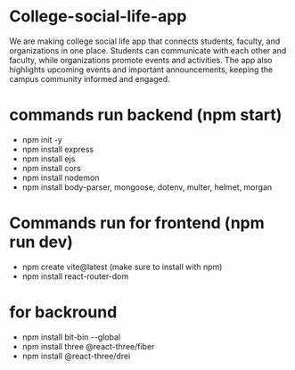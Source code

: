# College-social-life-app
We are making college social life app that connects students, faculty, and organizations in one place. Students can communicate with each other and faculty, while organizations promote events and activities. The app also highlights upcoming events and important announcements, keeping the campus community informed and engaged.

# commands run backend (npm start)
- npm init -y
- npm install express
- npm install ejs
- npm install cors
- npm install nodemon
- npm install body-parser, mongoose, dotenv, multer, helmet, morgan


# Commands run for frontend (npm run dev)
- npm create vite@latest (make sure to install with npm)
- npm install react-router-dom

# for backround
- npm install bit-bin --global
- npm install three @react-three/fiber
- npm install @react-three/drei




